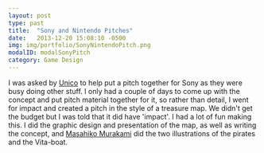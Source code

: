 ```yaml
---
layout: post
type: past
title:  "Sony and Nintendo Pitches"
date:   2013-12-20 15:08:10 -0500
img: img/portfolio/SonyNintendoPitch.png
modalID: modalSonyPitch
category: Game Design
---
```


I was asked by [Unico][unico-link] to help put a pitch together for Sony as they were busy doing other stuff. I only had a couple of days to come up with the concept and put pitch material together for it, so rather than detail, I went for impact and created a pitch in the style of a treasure map. We didn't get the budget but I was told that it did have 'impact'. I had a lot of fun making this. I did the graphic design and presentation of the map, as well as writing the concept, and [Masahiko Murakami][maa-link] did the two illustrations of the pirates and the Vita-boat.

[unico-link]: http://www.unico-inc.jp
[maa-link]: http://maamite.com